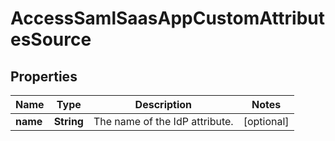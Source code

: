 

# AccessSamlSaasAppCustomAttributesSource


## Properties

| Name | Type | Description | Notes |
|------------ | ------------- | ------------- | -------------|
|**name** | **String** | The name of the IdP attribute. |  [optional] |



